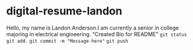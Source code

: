# digital-resume-landon
Hello, my name is Landon Anderson.I am currently a senior in college majoring in electrical engineering.
"Created Bio for README"
`git status`
`git add.`
`git commit -m "Message-here"`
`git push`
